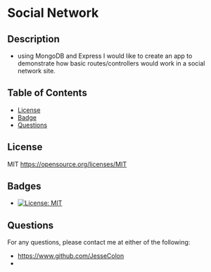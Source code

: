 # Social Network

## Description

* using MongoDB and Express I would like to create  an app to demonstrate how basic routes/controllers would work in a social network site.

## Table of Contents

* [License](#license)
* [Badge](#badge)
* [Questions](#questions)


## License
   MIT 
   https://opensource.org/licenses/MIT


## Badges

* [![License: MIT](https://img.shields.io/badge/License-MIT-yellow.svg)](https://opensource.org/licenses/MIT)

## Questions

For any questions, please contact me at either of the following:
* https://www.github.com/JesseColon
* 


